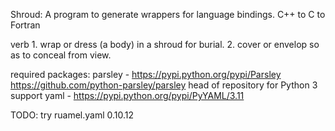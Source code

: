 Shroud: A program to generate wrappers for language bindings.
C++ to C to Fortran

verb
    1. wrap or dress (a body) in a shroud for burial.
    2. cover or envelop so as to conceal from view.


required packages:
  parsley - https://pypi.python.org/pypi/Parsley
     https://github.com/python-parsley/parsley
     head of repository for Python 3 support
  yaml - https://pypi.python.org/pypi/PyYAML/3.11

TODO:
try ruamel.yaml 0.10.12